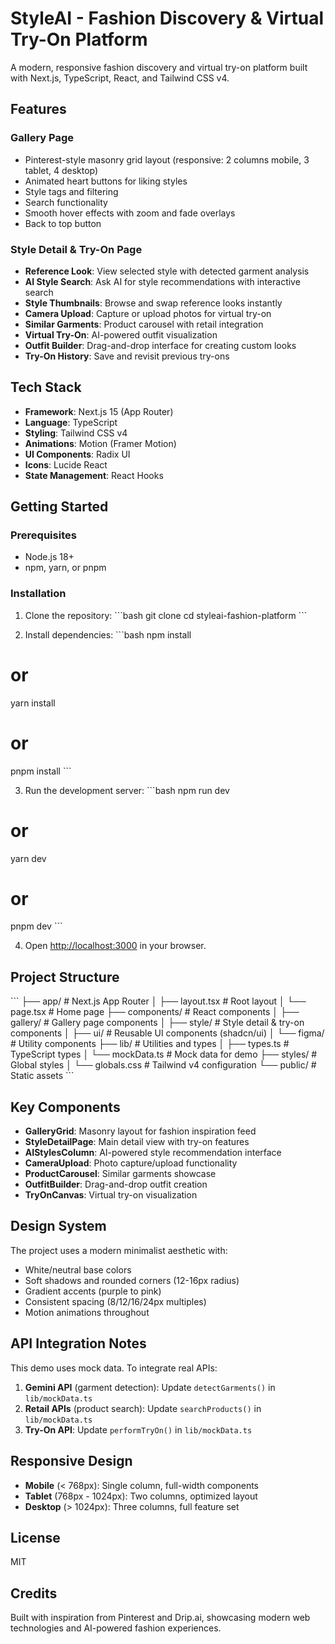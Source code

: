# StyleAI - Fashion Discovery & Virtual Try-On Platform

A modern, responsive fashion discovery and virtual try-on platform built with Next.js, TypeScript, React, and Tailwind CSS v4.

## Features

### Gallery Page
- Pinterest-style masonry grid layout (responsive: 2 columns mobile, 3 tablet, 4 desktop)
- Animated heart buttons for liking styles
- Style tags and filtering
- Search functionality
- Smooth hover effects with zoom and fade overlays
- Back to top button

### Style Detail & Try-On Page
- **Reference Look**: View selected style with detected garment analysis
- **AI Style Search**: Ask AI for style recommendations with interactive search
- **Style Thumbnails**: Browse and swap reference looks instantly
- **Camera Upload**: Capture or upload photos for virtual try-on
- **Similar Garments**: Product carousel with retail integration
- **Virtual Try-On**: AI-powered outfit visualization
- **Outfit Builder**: Drag-and-drop interface for creating custom looks
- **Try-On History**: Save and revisit previous try-ons

## Tech Stack

- **Framework**: Next.js 15 (App Router)
- **Language**: TypeScript
- **Styling**: Tailwind CSS v4
- **Animations**: Motion (Framer Motion)
- **UI Components**: Radix UI
- **Icons**: Lucide React
- **State Management**: React Hooks

## Getting Started

### Prerequisites

- Node.js 18+ 
- npm, yarn, or pnpm

### Installation

1. Clone the repository:
\`\`\`bash
git clone <your-repo-url>
cd styleai-fashion-platform
\`\`\`

2. Install dependencies:
\`\`\`bash
npm install
# or
yarn install
# or
pnpm install
\`\`\`

3. Run the development server:
\`\`\`bash
npm run dev
# or
yarn dev
# or
pnpm dev
\`\`\`

4. Open [http://localhost:3000](http://localhost:3000) in your browser.

## Project Structure

\`\`\`
├── app/                      # Next.js App Router
│   ├── layout.tsx           # Root layout
│   └── page.tsx             # Home page
├── components/              # React components
│   ├── gallery/            # Gallery page components
│   ├── style/              # Style detail & try-on components
│   ├── ui/                 # Reusable UI components (shadcn/ui)
│   └── figma/              # Utility components
├── lib/                     # Utilities and types
│   ├── types.ts            # TypeScript types
│   └── mockData.ts         # Mock data for demo
├── styles/                  # Global styles
│   └── globals.css         # Tailwind v4 configuration
└── public/                  # Static assets
\`\`\`

## Key Components

- **GalleryGrid**: Masonry layout for fashion inspiration feed
- **StyleDetailPage**: Main detail view with try-on features
- **AIStylesColumn**: AI-powered style recommendation interface
- **CameraUpload**: Photo capture/upload functionality
- **ProductCarousel**: Similar garments showcase
- **OutfitBuilder**: Drag-and-drop outfit creation
- **TryOnCanvas**: Virtual try-on visualization

## Design System

The project uses a modern minimalist aesthetic with:
- White/neutral base colors
- Soft shadows and rounded corners (12-16px radius)
- Gradient accents (purple to pink)
- Consistent spacing (8/12/16/24px multiples)
- Motion animations throughout

## API Integration Notes

This demo uses mock data. To integrate real APIs:

1. **Gemini API** (garment detection): Update `detectGarments()` in `lib/mockData.ts`
2. **Retail APIs** (product search): Update `searchProducts()` in `lib/mockData.ts`
3. **Try-On API**: Update `performTryOn()` in `lib/mockData.ts`

## Responsive Design

- **Mobile** (< 768px): Single column, full-width components
- **Tablet** (768px - 1024px): Two columns, optimized layout
- **Desktop** (> 1024px): Three columns, full feature set

## License

MIT

## Credits

Built with inspiration from Pinterest and Drip.ai, showcasing modern web technologies and AI-powered fashion experiences.